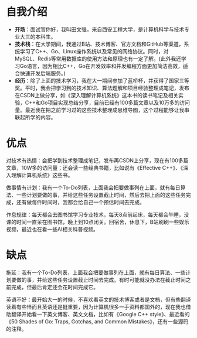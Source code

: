 # 自我介绍

- **开场**：面试官你好，我叫田文强，来自西安工程大学，是计算机科学与技术专业大三的本科生。
- **技术栈**：在大学期间，我通过B站、技术博客、官方文档和GitHub等渠道，系统学习了C++、Go、Linux操作系统以及常见的网络协议。同时，对MySQL、Redis等常用数据库的使用方法和原理也有一定了解。(此外我还学习Go语言，因为相比C++，Go在开发效率和并发编程方面更加简洁高效，适合快速开发后端服务。)
- **经历**：除了上面的技术学习，我在大一期间参加了蓝桥杯，并获得了国家三等奖。平时，我会把学习到的技术知识、算法题解和项目经验整理成笔记，发布在CSDN上做分享，如《深入理解计算机系统》这本书的读书笔记及相关实验，C++和Go项目实现总结分享，目前已经有100多篇文章以及10万多的访问量。最近我在把之前学习过的这些技术整理成思维导图，这个过程能够让我串联起所学的内容。

# 优点

对技术有热情：会把学到技术整理成笔记，发布再CSDN上分享，现在有100多篇文章，10W多的访问量；还会读一些经典书籍，比如说有《Effective C++》、《深入理解计算机系统》这些书。

做事情有计划：我有一个To-Do列表，上面我会把要做事列在上面，就有每日算法、一些计划要做的事，并给这些任务设置截止时间，然后去把上面的这些任务完成，还有做每件时间时，我都会给自己一个预估时间去完成。

作息规律：每天都会去图书馆学习专业技术，每天8点前起床，每天都会午睡，没课的时间一直呆在图书馆，晚上到10点闭关。回宿舍，休息下，B站刷刷一些娱乐视频，最近也在看一些AI相关科普视频。

# 缺点

拖延：我有一个To-Do列表，上面我会把要做事列在上面，就有每日算法、一些计划要做的事，并给这些任务设置截止时间去完成。有时可能就没办法在截止时间之前完成，但最后肯定还会花时间完成它。

英语不好：最开始大一的时候，不喜欢看英文的技术博客或者是文档，但有些翻译读着有些怪而且英语还是挺重要，因为计算机很多一手资料都国外的，现在我也借助翻译开始看一下英文博客、英文文档，比如有《Google C++ style》、最近看的《50 Shades of Go: Traps, Gotchas, and Common Mistakes》，还有一些源码的注释。























